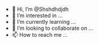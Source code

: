 - 👋 Hi, I’m @Shshdhdjdh
- 👀 I’m interested in ...
- 🌱 I’m currently learning ...
- 💞️ I’m looking to collaborate on ...
- 📫 How to reach me ...

<!---
Shshdhdjdh/Shshdhdjdh is a ✨ special ✨ repository because its `README.md` (this file) appears on your GitHub profile.
You can click the Preview link to take a look at your changes.
--->
